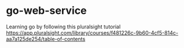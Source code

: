 # go-web-service
Learning go by following this pluralsight tutorial https://app.pluralsight.com/library/courses/f481226c-9b60-4cf5-814c-aa7a125de254/table-of-contents

